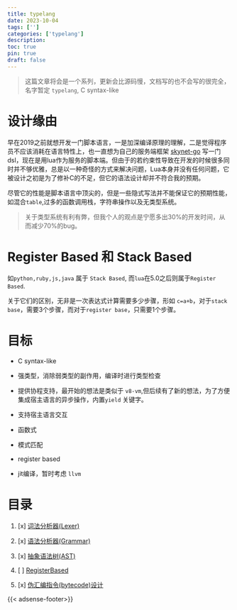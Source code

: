```yaml
---
title: typelang
date: 2023-10-04
tags: ['']
categories: ['typelang']
description: 
toc: true
pin: true
draft: false
---
```


> 这篇文章将会是一个系列，更新会比源码慢，文档写的也不会写的很完全，名字暂定 `typelang`, C syntax-like


# 设计缘由

早在2019之前就想开发一门脚本语言，一是加深编译原理的理解，二是觉得程序员不应该消耗在语言特性上，也一直想为自己的服务端框架 [skynet-go](/post/skynet/skynet) 写一门dsl，现在是用lua作为服务的脚本端。但由于的若约束性导致在开发的时候很多同时并不够优雅，总是以一种奇怪的方式来解决问题，Lua本身并没有任何问题，它被设计之初是为了修补C的不足，但它的语法设计却并不符合我的预期。

尽管它的性能是脚本语言中顶尖的，但是一些隐式写法并不能保证它的预期性能，如混合`table`,过多的函数调用栈，字符串操作以及无类型系统。

> 关于类型系统有利有弊，但我个人的观点是宁愿多出30%的开发时间，从而减少70%的bug。


<!--more-->

# Register Based 和 Stack Based

如`python,ruby,js,java` 属于 `Stack Based`, 而`lua`在5.0之后则属于`Register Based`.


关于它们的区别，无非是一次表达式计算需要多少步骤，形如 `c=a+b`，对于`stack base`，需要3个步骤，而对于`register base`，只需要1个步骤。



# 目标

+ C syntax-like

+ 强类型，消除弱类型的副作用，编译时进行类型检查

+ 提供协程支持，最开始的想法是类似于 `v8-vm`,但后续有了新的想法，为了方便集成宿主语言的异步操作，内置`yield` 关键字。

+ 支持宿主语言交互

+ 函数式

+ 模式匹配

+ register based

+ jit编译，暂时考虑 `llvm`





# 目录

1. [x] [词法分析器(Lexer)](/post/typelang/1) 

2. [x] [语法分析器(Grammar)](/post/typelang/2) 

3. [x] [抽象语法树(AST)](/post/typelang/3)

4. [ ] [RegisterBased](/post/typelang/4)

5. [x] [伪汇编指令(bytecode)设计](/post/typelang/5)

{{< adsense-footer>}}
